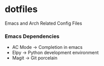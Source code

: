 # dotfiles
Emacs and Arch Related Config Files

### Emacs Dependencies ###
* AC Mode -> Completion in emacs
* Elpy -> Python development environment
* Magit -> Git porcelain
